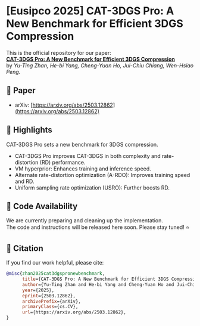 # [Eusipco 2025] CAT-3DGS Pro: A New Benchmark for Efficient 3DGS Compression

This is the official repository for our paper:  
**[CAT-3DGS Pro: A New Benchmark for Efficient 3DGS Compression](https://arxiv.org/abs/2503.12862)**  
by *Yu-Ting Zhan, He-bi Yang, Cheng-Yuan Ho, Jui-Chiu Chiang, Wen-Hsiao Peng*.



## 📄 Paper
- arXiv: [https://arxiv.org/abs/2503.12862](https://arxiv.org/abs/2503.12862)



## 🚀 Highlights

CAT-3DGS Pro sets a new benchmark for 3DGS compression.
-	CAT-3DGS Pro improves CAT-3DGS in both complexity and rate-distortion (RD) performance.
-	VM hyperprior: Enhances training and inference speed.
-	Alternate rate-distortion optimization (A-RDO): Improves training speed and RD.
- Uniform sampling rate optimization (USRO): Further boosts RD.



## 🔧 Code Availability
We are currently preparing and cleaning up the implementation.  
The code and instructions will be released here soon. Please stay tuned! ⭐




## 📢 Citation
If you find our work helpful, please cite:

```bibtex
@misc{zhan2025cat3dgspronewbenchmark,
      title={CAT-3DGS Pro: A New Benchmark for Efficient 3DGS Compression}, 
      author={Yu-Ting Zhan and He-bi Yang and Cheng-Yuan Ho and Jui-Chiu Chiang and Wen-Hsiao Peng},
      year={2025},
      eprint={2503.12862},
      archivePrefix={arXiv},
      primaryClass={cs.CV},
      url={https://arxiv.org/abs/2503.12862}, 
}
```


